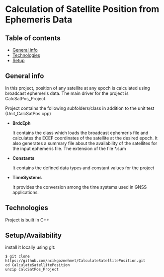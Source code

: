 # Calculation of Satellite Position from Ephemeris Data

## Table of contents
* [General info](#general-info)
* [Technologies](#technologies)
* [Setup](#setup)

## General info
In this project, position of any satellite at any epoch is calculated  using broadcast ephemeris data. 
The main driver for the project is CalcSatPos_Project.

Project contains the following subfolders/class in addition to the unit test (Unit_CalcSatPos.cpp)
* **BrdcEph**

  It contains the class which loads the broadcast ephemeris file and calculates the ECEF coordinates of the satellite at the desired epoch.
It also generates a summary file about the availability of the satellites for the input ephemeris file. The extension of the file  *.sum

* **Constants**

  It contains the defined data types and constant values for the project
  
* **TimeSystems**
  
  It provides the conversion among the time systems used in GNSS applications.

## Technologies
Project is built in C++

## Setup/Availability
install it locally using git:

```
$ git clone https://github.com/acikgozmehmet/CalculateSatellitePosition.git
cd CalculateSatellitePosition
unzip CalcSatPos_Project
```
